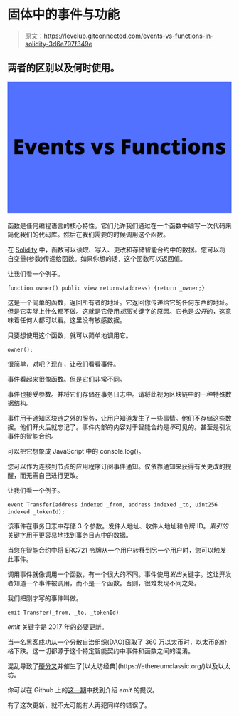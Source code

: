 # 固体中的事件与功能

> 原文：<https://levelup.gitconnected.com/events-vs-functions-in-solidity-3d6e797f349e>

## 两者的区别以及何时使用。

![](img/d13f10d25c33451b9b8630d65df061d9.png)

函数是任何编程语言的核心特性。它们允许我们通过在一个函数中编写一次代码来简化我们的代码库。然后在我们需要的时候调用这个函数。

在 [Solidity](https://docs.soliditylang.org/en/v0.8.3/index.html) 中，函数可以读取、写入、更改和存储智能合约中的数据。您可以将自变量(参数)传递给函数。如果你想的话，这个函数可以返回值。

让我们看一个例子。

```
function owner() public view returns(address) {return _owner;}
```

这是一个简单的函数，返回所有者的地址。它返回你传递给它的任何东西的地址。但是它实际上什么都不做。这就是它使用*视图*关键字的原因。它也是*公开*的，这意味着任何人都可以看。这里没有敏感数据。

只要想使用这个函数，就可以简单地调用它。

```
owner();
```

很简单，对吧？现在，让我们看看事件。

事件看起来很像函数。但是它们非常不同。

事件也接受参数。并将它们存储在事务日志中。请将此视为区块链中的一种特殊数据结构。

事件用于通知区块链之外的服务，让用户知道发生了一些事情。他们不存储这些数据。他们开火后就忘记了。事件内部的内容对于智能合约是*不*可见的。甚至是引发事件的智能合约。

可以把它想象成 JavaScript 中的 console.log()。

您可以作为连接到节点的应用程序订阅事件通知。仅依靠通知来获得有关更改的提醒，而无需自己进行更改。

让我们看一个例子。

```
event Transfer(address indexed _from, address indexed _to, uint256 indexed _tokenId);
```

该事件在事务日志中存储 3 个参数。发件人地址、收件人地址和令牌 ID。*索引的*关键字用于更容易地找到事务日志中的数据。

当您在智能合约中将 ERC721 令牌从一个用户转移到另一个用户时，您可以触发此事件。

调用事件就像调用一个函数，有一个很大的不同。事件使用*发出*关键字。这让开发者知道一个事件被调用，而不是一个函数。否则，很难发现不同之处。

我们把刚才写的事件叫做。

```
emit Transfer(_from, _to, _tokenId)
```

*emit* 关键字是 2017 年的必要更新。

当一名黑客成功从一个分散自治组织(DAO)窃取了 360 万以太币时，以太币的价格下跌。这一切都源于这个特定智能契约中事件和函数之间的混淆。

混乱导致了[硬分叉](https://www.investopedia.com/terms/h/hard-fork.asp#:~:text=What%20Is%20a%20Hard%20Fork,version%20of%20the%20protocol%20software.)并催生了[以太坊经典](https://ethereumclassic.org/)以及以太坊。

你可以在 Github 上的[这一期](https://github.com/ethereum/solidity/issues/2877)中找到介绍 *emit* 的提议。

有了这次更新，就不太可能有人再犯同样的错误了。